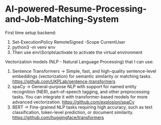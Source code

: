 # AI-powered-Resume-Processing-and-Job-Matching-System

First time setup backend:
1) Set-ExecutionPolicy RemoteSigned -Scope CurrentUser
2) python3 -m venv env
3) Then use env\Scripts\activate to activate the virtual environment

Vectorization models (NLP - Natural Language Processing) that I can use:
1) Sentence Transformers
    -> Simple, fast, and high-quality sentence-level embeddings (vectorization) for semantic similarity or matching tasks. https://github.com/UKPLab/sentence-transformers 
2) spaCy
    -> General-purpose NLP with support for named entity recognition (NER), part-of-speech tagging, and other preprocessing tasks. You can integrate it with transformer-based models for more advanced vectorization. https://github.com/explosion/spaCy 
3) BERT
    -> Fine-grained NLP tasks requiring high accuracy, such as text classification, token-level prediction, or document similarity. https://github.com/huggingface/transformers 